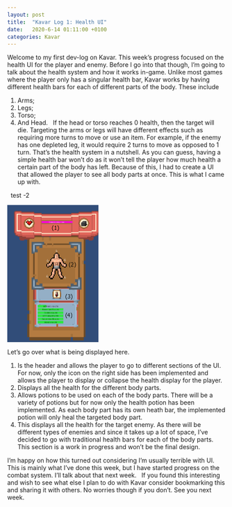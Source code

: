 ```yaml
---
layout: post
title:  "Kavar Log 1: Health UI"
date:   2020-6-14 01:11:00 +0100
categories: Kavar
---
```

Welcome to my first dev-log on Kavar. This week’s progress focused on the health UI for the player and enemy. Before I go into that though, I’m going to talk about the health system and how it works in-game.
Unlike most games where the player only has a singular health bar, Kavar works by having different health bars for each of different parts of the body. These include
1.	Arms;
2.	Legs;
3.	Torso;
4.	And Head.
&nbsp;
If the head or torso reaches 0 health, then the target will die. Targeting the arms or legs will have different effects such as requiring more turns to move or use an item. For example, if the enemy has one depleted leg, it would require 2 turns to move as opposed to 1 turn. 
That’s the health system in a nutshell. As you can guess, having a simple health bar won’t do as it won’t tell the player how much health a certain part of the body has left. Because of this, I had to create a UI that allowed the player to see all body parts at once. This is what I came up with.

&nbsp;
test -2
<div style="font-size:2px">
  <img width="210" height="315" src="/images/interactionmenuV2.PNG">
</div>


Let’s go over what is being displayed here.
1. Is the header and allows the player to go to different sections of the UI. For now, only the icon on the right side has been implemented and allows the player to display or collapse the health display for the player.
&nbsp;
2. Displays all the health for the different body parts. 
&nbsp;
3. Allows potions to be used on each of the body parts. There will be a variety of potions but for now only the health potion has been implemented. As each body part has its own heath bar, the implemented potion will only heal the targeted body part.
&nbsp;
4. This displays all the health for the target enemy. As there will be different types of enemies and since it takes up a lot of space, I’ve decided to go with traditional health bars for each of the body parts. This section is a work in progress and won’t be the final design.
&nbsp;

I’m happy on how this turned out considering I’m usually terrible with UI. This is mainly what I’ve done this week, but I have started progress on the combat system. I’ll talk about that next week. 
&nbsp;
If you found this interesting and wish to see what else I plan to do with Kavar consider bookmarking this and sharing it with others. No worries though if you don’t. See you next week.
